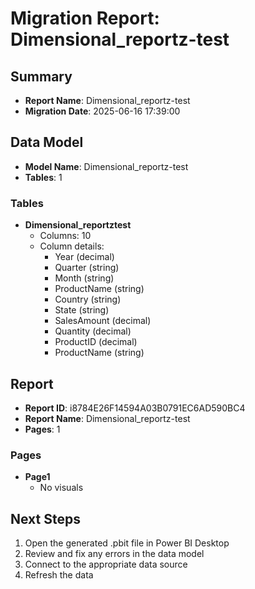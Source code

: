 # Migration Report: Dimensional_reportz-test

## Summary

- **Report Name**: Dimensional_reportz-test
- **Migration Date**: 2025-06-16 17:39:00

## Data Model

- **Model Name**: Dimensional_reportz-test
- **Tables**: 1

### Tables

- **Dimensional_reportztest**
  - Columns: 10
  - Column details:
    - Year (decimal)
    - Quarter (string)
    - Month (string)
    - ProductName (string)
    - Country (string)
    - State (string)
    - SalesAmount (decimal)
    - Quantity (decimal)
    - ProductID (decimal)
    - ProductName (string)


## Report

- **Report ID**: i8784E26F14594A03B0791EC6AD590BC4
- **Report Name**: Dimensional_reportz-test
- **Pages**: 1

### Pages

- **Page1**
  - No visuals


## Next Steps

1. Open the generated .pbit file in Power BI Desktop
2. Review and fix any errors in the data model
3. Connect to the appropriate data source
4. Refresh the data
